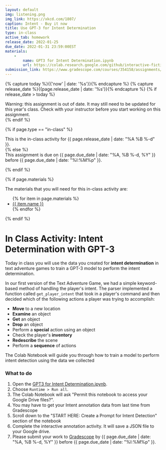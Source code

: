 ```yaml
---
layout: default
img: listening.png
img_link: https://xkcd.com/1807/
caption: Intent - Buy it now 
title: Use GPT-3 for Intent Determination
type: in-class
active_tab: homework
release_date: 2022-01-25
due_date: 2022-01-31 23:59:00EST
materials:
    - 
        name: GPT3 for Intent Determination.ipynb
        url: https://colab.research.google.com/github/interactive-fiction-class/interactive-fiction-class.github.io/blob/master/in_class_activities/intent-detection-2/GPT3_for_Intent_Determination.ipynb
submission_link: https://www.gradescope.com/courses/354158/assignments/1804570
---
```


<!-- Check whether the assignment is ready to release -->
{% capture today %}{{'now' | date: '%s'}}{% endcapture %}
{% capture release_date %}{{page.release_date | date: '%s'}}{% endcapture %}
{% if release_date > today %} 
<div class="alert alert-danger">
Warning: this assignment is out of date.  It may still need to be updated for this year's class.  Check with your instructor before you start working on this assignment.
</div>
{% endif %}
<!-- End of check whether the assignment is up to date -->



{% if page.type == "in-class" %}
<!-- In class activity -->
<div class="alert alert-info">
This is the in-class activity for {{ page.release_date | date: "%A %B %-d" }}.
</div>
{% else %}
<!-- Homework assignment -->
<div class="alert alert-info">
This assignment is due on {{ page.due_date | date: "%A, %B %-d, %Y" }} before {{ page.due_date | date: "%I:%M%p" }}. 
</div>

{% endif %}

{% if page.materials %}
<div class="alert alert-info">
The materials that you will need for this in-class activity are:
<ul>
{% for item in page.materials %}
<li><a href="{{item.url}}">{{ item.name }}</a></li>
{% endfor %}
</ul>
</div>
{% endif %}



In Class Activity: Intent Determination with GPT-3
=============================================================

Today in class you will use the data you created for **intent determination** in text adventure games to train a GPT-3 model to perform the intent determination.  

In our first version of the Text Adventure Game, we had a simple keyword-based method of handling the player's intent.  The parser implemented a function called `get_player_intent` that took in a player's command and then decided which of the following actions a player was trying to accomplish:
* **Move** to a new location
* **Examine** an object
* **Get** an object
* **Drop** an object
* Perform a **special** action using an object
* Check the player's **inventory**
* **Redescribe** the scene
* Perform a **sequence** of actions

The Colab Notebook will guide you through how to train a model to perform intent detection using the data we collected

### What to do

1. Open the [GPT3 for Intent Determination.ipynb](https://colab.research.google.com/github/interactive-fiction-class/interactive-fiction-class.github.io/blob/master/in_class_activities/intent-detection-2/GPT3_for_Intent_Determination.ipynbb).
2. Choose `Runtime > Run all`.
3. The Colab Notebook will ask "Permit this notebook to access your Google Drive files?".  
3. You may have to get your Intent annotation data from last time from Gradescope
4. Scroll down to the "START HERE: Create a Prompt for Intent Detection" section of the notebook
5. Complete the interactive annotation activity.  It will save a JSON file to your Google drive.
6. Please submit your work to [Gradescope]({{page.submission_link}}) by {{ page.due_date | date: "%A, %B %-d, %Y" }} before {{ page.due_date | date: "%I:%M%p" }}. 


